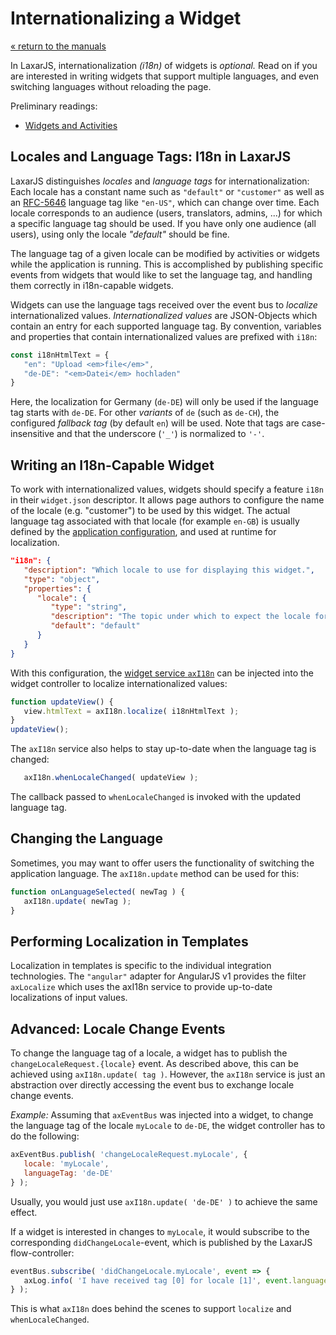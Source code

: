 # Internationalizing a Widget

[« return to the manuals](index.md)

In LaxarJS, internationalization _(i18n)_ of widgets is _optional._
Read on if you are interested in writing widgets that support multiple languages, and even switching languages without reloading the page.

Preliminary readings:

* [Widgets and Activities](widgets_and_activities.md)


## Locales and Language Tags: I18n in LaxarJS

LaxarJS distinguishes _locales_ and _language tags_ for internationalization:
Each locale has a constant name such as `"default"` or `"customer"` as well as an [RFC-5646](http://tools.ietf.org/html/rfc5646#section-2.1) language tag like `"en-US"`, which can change over time.
Each locale corresponds to an audience (users, translators, admins, ...) for which a specific language tag should be used.
If you have only one audience (all users), using only the locale _"default"_ should be fine.

The language tag of a given locale can be modified by activities or widgets while the application is running.
This is accomplished by publishing specific events from widgets that would like to set the language tag, and handling them correctly in i18n-capable widgets.

Widgets can use the language tags received over the event bus to _localize_ internationalized values.
_Internationalized values_ are JSON-Objects which contain an entry for each supported language tag.
By convention, variables and properties that contain internationalized values are prefixed with `i18n`:

```js
const i18nHtmlText = {
   "en": "Upload <em>file</em>",
   "de-DE": "<em>Datei</em> hochladen"
}
```

Here, the localization for Germany (`de-DE`) will only be used if the language tag starts with `de-DE`.
For other *variants* of `de` (such as `de-CH`), the configured *fallback tag* (by default `en`) will be used.
Note that tags are case-insensitive and that the underscore (`'_'`) is normalized to `'-'`.


## Writing an I18n-Capable Widget

To work with internationalized values, widgets should specify a feature `i18n` in their `widget.json` descriptor.
It allows page authors to configure the name of the locale (e.g. "customer") to be used by this widget.
The actual language tag associated with that locale (for example `en-GB`) is usually defined by the [application configuration](./configuration.md), and used at runtime for localization.

```json
"i18n": {
   "description": "Which locale to use for displaying this widget.",
   "type": "object",
   "properties": {
      "locale": {
         "type": "string",
         "description": "The topic under which to expect the locale for this widget.",
         "default": "default"
      }
   }
}
```

With this configuration, the [widget service `axI18n`](widget_services.md#axI18n) can be injected into the widget controller to localize internationalized values:

```js
function updateView() {
   view.htmlText = axI18n.localize( i18nHtmlText );
}
updateView();
```

The `axI18n` service also helps to stay up-to-date when the language tag is changed:

```js
   axI18n.whenLocaleChanged( updateView );
```

The callback passed to `whenLocaleChanged` is invoked with the updated language tag.


## Changing the Language

Sometimes, you may want to offer users the functionality of switching the application language.
The `axI18n.update` method can be used for this:

```js
function onLanguageSelected( newTag ) {
   axI18n.update( newTag );
}
```


## Performing Localization in Templates

Localization in templates is specific to the individual integration technologies.
The `"angular"` adapter for AngularJS v1 provides the filter `axLocalize` which uses the axI18n service to provide up-to-date localizations of input values.


## Advanced: Locale Change Events

To change the language tag of a locale, a widget has to publish the `changeLocaleRequest.{locale}` event.
As described above, this can be achieved using `axI18n.update( tag )`.
However, the `axI18n` service is just an abstraction over directly accessing the event bus to exchange locale change events.

*Example:* Assuming that `axEventBus` was injected into a widget, to change the language tag of the locale `myLocale` to `de-DE`, the widget controller has to do the following:

```js
axEventBus.publish( 'changeLocaleRequest.myLocale', {
   locale: 'myLocale',
   languageTag: 'de-DE'
} );
```

Usually, you would just use `axI18n.update( 'de-DE' )` to achieve the same effect.

If a widget is interested in changes to `myLocale`, it would subscribe to the corresponding `didChangeLocale`-event, which is published by the LaxarJS flow-controller:

```js
eventBus.subscribe( 'didChangeLocale.myLocale', event => {
   axLog.info( 'I have received tag [0] for locale [1]', event.languageTag, event.locale );
} );
```

This is what `axI18n` does behind the scenes to support `localize` and `whenLocaleChanged`.
